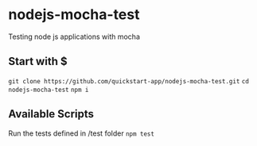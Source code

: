 # nodejs-mocha-test
Testing node js applications with mocha

## Start with $
`git clone https://github.com/quickstart-app/nodejs-mocha-test.git`
`cd nodejs-mocha-test`
`npm i`

## Available Scripts

Run the tests defined in /test folder
`npm test`
